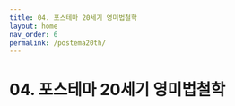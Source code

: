 ```yaml
---
title: 04. 포스테마 20세기 영미법철학
layout: home
nav_order: 6
permalink: /postema20th/
---
```


# 04. 포스테마 20세기 영미법철학


